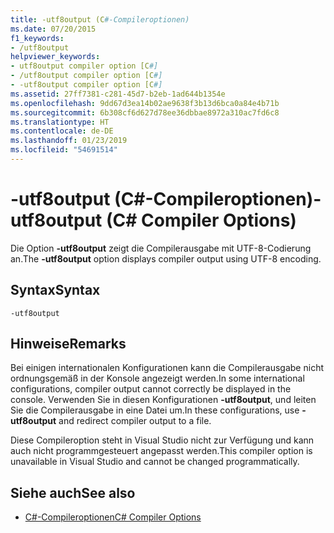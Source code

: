 ```yaml
---
title: -utf8output (C#-Compileroptionen)
ms.date: 07/20/2015
f1_keywords:
- /utf8output
helpviewer_keywords:
- utf8output compiler option [C#]
- /utf8output compiler option [C#]
- -utf8output compiler option [C#]
ms.assetid: 27ff7381-c281-45d7-b2eb-1ad644b1354e
ms.openlocfilehash: 9dd67d3ea14b02ae9638f3b13d6bca0a84e4b71b
ms.sourcegitcommit: 6b308cf6d627d78ee36dbbae8972a310ac7fd6c8
ms.translationtype: HT
ms.contentlocale: de-DE
ms.lasthandoff: 01/23/2019
ms.locfileid: "54691514"
---
```

# <a name="-utf8output-c-compiler-options"></a><span data-ttu-id="aa384-102">-utf8output (C#-Compileroptionen)</span><span class="sxs-lookup"><span data-stu-id="aa384-102">-utf8output (C# Compiler Options)</span></span>
<span data-ttu-id="aa384-103">Die Option **-utf8output** zeigt die Compilerausgabe mit UTF-8-Codierung an.</span><span class="sxs-lookup"><span data-stu-id="aa384-103">The **-utf8output** option displays compiler output using UTF-8 encoding.</span></span>  
  
## <a name="syntax"></a><span data-ttu-id="aa384-104">Syntax</span><span class="sxs-lookup"><span data-stu-id="aa384-104">Syntax</span></span>  
  
```console  
-utf8output  
```  
  
## <a name="remarks"></a><span data-ttu-id="aa384-105">Hinweise</span><span class="sxs-lookup"><span data-stu-id="aa384-105">Remarks</span></span>  
 <span data-ttu-id="aa384-106">Bei einigen internationalen Konfigurationen kann die Compilerausgabe nicht ordnungsgemäß in der Konsole angezeigt werden.</span><span class="sxs-lookup"><span data-stu-id="aa384-106">In some international configurations, compiler output cannot correctly be displayed in the console.</span></span> <span data-ttu-id="aa384-107">Verwenden Sie in diesen Konfigurationen **-utf8output**, und leiten Sie die Compilerausgabe in eine Datei um.</span><span class="sxs-lookup"><span data-stu-id="aa384-107">In these configurations, use **-utf8output** and redirect compiler output to a file.</span></span>  
  
 <span data-ttu-id="aa384-108">Diese Compileroption steht in Visual Studio nicht zur Verfügung und kann auch nicht programmgesteuert angepasst werden.</span><span class="sxs-lookup"><span data-stu-id="aa384-108">This compiler option is unavailable in Visual Studio and cannot be changed programmatically.</span></span>  
  
## <a name="see-also"></a><span data-ttu-id="aa384-109">Siehe auch</span><span class="sxs-lookup"><span data-stu-id="aa384-109">See also</span></span>

- [<span data-ttu-id="aa384-110">C#-Compileroptionen</span><span class="sxs-lookup"><span data-stu-id="aa384-110">C# Compiler Options</span></span>](../../../csharp/language-reference/compiler-options/index.md)
